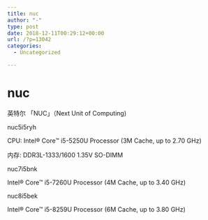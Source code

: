 ```yaml
---
title: nuc
author: "-"
type: post
date: 2018-12-11T00:29:12+00:00
url: /?p=13042
categories:
  - Uncategorized

---
```

# nuc
英特尔 「NUC」（Next Unit of Computing) 

nuc5i5ryh
  
CPU: Intel® Core&#x2122; i5-5250U Processor (3M Cache, up to 2.70 GHz)
  
内存: DDR3L-1333/1600 1.35V SO-DIMM

nuc7i5bnk

Intel® Core&#x2122; i5-7260U Processor (4M Cache, up to 3.40 GHz)
  
nuc8i5bek

Intel® Core&#x2122; i5-8259U Processor (6M Cache, up to 3.80 GHz)